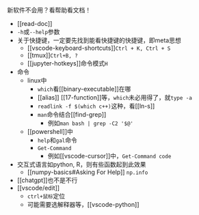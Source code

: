 新软件不会用？看帮助看文档！
- [[read-doc]]
- `-h`或`--help`参数
- 关于快捷键，一定要先找到能看快捷键的快捷键，即meta思想
  - [[vscode-keyboard-shortcuts]]`Ctrl + K, Ctrl + S`
  - [[tmux]]`Ctrl+B, ?`
  - [[jupyter-hotkeys]]命令模式`H`
- 命令
  - linux中
    - `which`看[[binary-executable]]在哪
    - [[alias]] [[17-function]]等，`which`未必用得了，就`type -a`
    - `readlink -f $(which c++)`这种，看[[ln-s]]
    - `man`命令结合[[find-grep]]
      - 例如`man bash | grep -C2 '$@'`
  - [[powershell]]中
    - `help`和`gal`命令
    - `Get-Command`
      - 例如[[vscode-cursor]]中，`Get-Command code`
- 交互式语言如python, R，则有些函数起到此效果
  - [[numpy-basics#Asking For Help]] `np.info`
- [[chatgpt]]也不是不行
- [[vscode/edit]]
  - `ctrl+鼠标`定位
  - 可能需要选解释器等，[[vscode-python]]